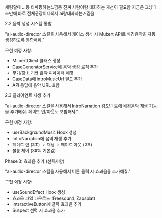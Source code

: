 채팅할때 ...등 타이핑하는느낌등
진짜 사람이랑 대화하는 개선이 필요함
지금은 그냥 1초만에 바로 전체문장이나와서 ai랑대화하는거같음


 2.2 음악 생성 시스템 통합

  "ai-audio-director 스킬을 사용해서 케이스 생성 시 Mubert API로
  배경음악을 자동 생성하도록 통합해줘."

  구현 예정 사항:
  - MubertClient 클래스 생성
  - CaseGeneratorService에 음악 생성 로직 추가
  - 무기/장소 기반 음악 파라미터 매핑
  - CaseData에 introMusicUrl 필드 추가
  - API 응답에 음악 URL 포함

  2.3 클라이언트 재생 추가

  "ai-audio-director 스킬을 사용해서 IntroNarration 컴포넌 트에
  배경음악 재생 기능을 추가해줘. 페이드 인/아웃도 포함해서."

  구현 예정 사항:
  - useBackgroundMusic Hook 생성
  - IntroNarration에 음악 재생 추가
  - 페이드 인 (3초) → 재생 → 페이드 아웃 (2초)
  - 볼륨 제어 (30% 기본값)

  Phase 3: 효과음 추가 (선택사항)

  "ai-audio-director 스킬을 사용해서 버튼 클릭 시 효과음을 추가해줘."

  구현 예정 사항:
  - useSoundEffect Hook 생성
  - 효과음 파일 다운로드 (Freesound, Zapsplat)
  - InteractiveButton에 클릭 효과음 추가
  - Suspect 선택 시 효과음 추가